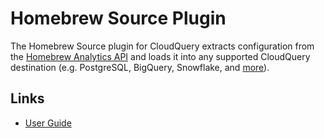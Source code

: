 # Homebrew Source Plugin

The Homebrew Source plugin for CloudQuery extracts configuration from the [Homebrew Analytics API](https://formulae.brew.sh/analytics/) and loads it into any supported CloudQuery destination (e.g. PostgreSQL, BigQuery, Snowflake, and [more](/docs/plugins/destinations/overview)).

## Links

- [User Guide](https://www.cloudquery.io/docs/plugins/sources/homebrew/overview)